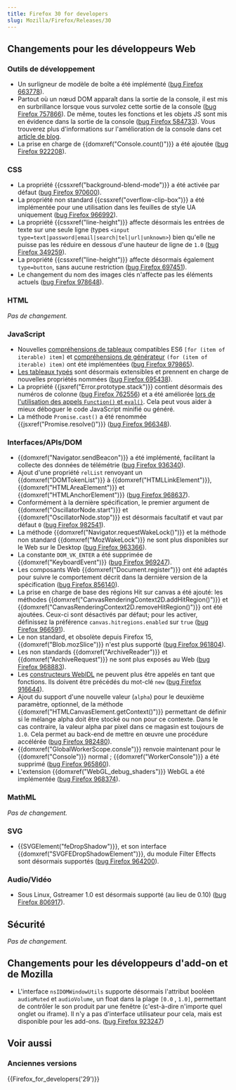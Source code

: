 ```yaml
---
title: Firefox 30 for developers
slug: Mozilla/Firefox/Releases/30
---
```


## Changements pour les développeurs Web

### Outils de développement

- Un surligneur de modèle de boîte a été implémenté ([bug Firefox 663778](https://bugzil.la/663778)).
- Partout où un nœud DOM apparaît dans la sortie de la console, il est mis en surbrillance lorsque vous survolez cette sortie de la console ([bug Firefox 757866](https://bugzil.la/757866)). De même, toutes les fonctions et les objets JS sont mis en évidence dans la sortie de la console ([bug Firefox 584733](https://bugzil.la/584733)). Vous trouverez plus d'informations sur l'amélioration de la console dans cet [article de blog](http://www.robodesign.ro/mihai/blog/web-console-improvements-episode-30).
- La prise en charge de {{domxref("Console.count()")}} a été ajoutée ([bug Firefox 922208](https://bugzil.la/922208)).

### CSS

- La propriété {{cssxref("background-blend-mode")}} a été activée par défaut ([bug Firefox 970600](https://bugzil.la/970600)).
- La propriété non standard {{cssxref("overflow-clip-box")}} a été implémentée pour une utilisation dans les feuilles de style UA uniquement ([bug Firefox 966992](https://bugzil.la/966992)).
- La propriété {{cssxref("line-height")}} affecte désormais les entrées de texte sur une seule ligne (types `<input type=text|password|email|search|tel|url|unknown>`) bien qu'elle ne puisse pas les réduire en dessous d'une hauteur de ligne de `1.0` ([bug Firefox 349259](https://bugzil.la/349259)).
- La propriété {{cssxref("line-height")}} affecte désormais également `type=button`, sans aucune restriction ([bug Firefox 697451](https://bugzil.la/697451)).
- Le changement du nom des images clés n'affecte pas les éléments actuels ([bug Firefox 978648](https://bugzil.la/978648)).

### HTML

_Pas de changement._

### JavaScript

- Nouvelles [compréhensions de tableaux](/fr/docs/Web/JavaScript/Reference/Deprecated_and_obsolete_features) compatibles ES6 `[for (item of iterable) item]` et [compréhensions de générateur](/fr/docs/Web/JavaScript/Reference/Deprecated_and_obsolete_features) `(for (item of iterable) item)` ont été implémentées ([bug Firefox 979865](https://bugzil.la/979865)).
- [Les tableaux typés](/fr/docs/Web/JavaScript/Reference/Global_Objects/TypedArray#property_access) sont désormais extensibles et prennent en charge de nouvelles propriétés nommées ([bug Firefox 695438](https://bugzil.la/695438)).
- La propriété {{jsxref("Error.prototype.stack")}} contient désormais des numéros de colonne ([bug Firefox 762556](https://bugzil.la/762556)) et a été améliorée [lors de l'utilisation des appels `Function()` et `eval()`](/fr/docs/Web/JavaScript/Reference/Global_Objects/Error/stack#stack_of_eval'ed_code). Cela peut vous aider à mieux déboguer le code JavaScript minifié ou généré.
- La méthode `Promise.cast()` a été renommée {{jsxref("Promise.resolve()")}} ([bug Firefox 966348](https://bugzil.la/966348)).

### Interfaces/APIs/DOM

- {{domxref("Navigator.sendBeacon")}} a été implémenté, facilitant la collecte des données de télémétrie ([bug Firefox 936340](https://bugzil.la/936340)).
- Ajout d'une propriété `relList` renvoyant un {{domxref("DOMTokenList")}} à {{domxref("HTMLLinkElement")}}, {{domxref("HTMLAreaElement")}} et {{domxref("HTMLAnchorElement")}} ([bug Firefox 968637](https://bugzil.la/968637)).
- Conformément à la dernière spécification, le premier argument de {{domxref("OscillatorNode.start")}} et {{domxref("OscillatorNode.stop")}} est désormais facultatif et vaut par défaut `0` ([bug Firefox 982541](https://bugzil.la/982541)).
- La méthode {{domxref("Navigator.requestWakeLock()")}} et la méthode non standard {{domxref("MozWakeLock")}} ne sont plus disponibles sur le Web sur le Desktop ([bug Firefox 963366](https://bugzil.la/963366)).
- La constante `DOM_VK_ENTER` a été supprimée de {{domxref("KeyboardEvent")}} ([bug Firefox 969247](https://bugzil.la/969247)).
- Les composants Web {{domxref("Document.register")}} ont été adaptés pour suivre le comportement décrit dans la dernière version de la spécification ([bug Firefox 856140](https://bugzil.la/856140)).
- La prise en charge de base des régions Hit sur canvas a été ajouté: les méthodes {{domxref("CanvasRenderingContext2D.addHitRegion()")}} et {{domxref("CanvasRenderingContext2D.removeHitRegion()")}} ont été ajoutées. Ceux-ci sont désactivés par défaut; pour les activer, définissez la préférence `canvas.hitregions.enabled` sur `true` ([bug Firefox 966591](https://bugzil.la/966591)).
- Le non standard, et obsolète depuis Firefox 15, {{domxref("Blob.mozSlice")}} n'est plus supporté ([bug Firefox 961804](https://bugzil.la/961804)).
- Les non standards {{domxref("ArchiveReader")}} et {{domxref("ArchiveRequest")}} ne sont plus exposés au Web ([bug Firefox 968883](https://bugzil.la/968883)).
- Les [constructeurs WebIDL](https://searchfox.org/mozilla-central/source/dom/webidl/) ne peuvent plus être appelés en tant que fonctions. Ils doivent être précédés du mot-clé `new` ([bug Firefox 916644](https://bugzil.la/916644)).
- Ajout du support d'une nouvelle valeur (`alpha`) pour le deuxième paramètre, optionnel, de la méthode {{domxref("HTMLCanvasElement.getContext()")}} permettant de définir si le mélange alpha doit être stocké ou non pour ce contexte. Dans le cas contraire, la valeur alpha par pixel dans ce magasin est toujours de `1.0`. Cela permet au back-end de mettre en œuvre une procédure accélérée ([bug Firefox 982480](https://bugzil.la/982480)).
- {{domxref("GlobalWorkerScope.consle")}} renvoie maintenant pour le {{domxref("Console")}} normal ; {{domxref("WorkerConsole")}} a été supprimé ([bug Firefox 965860](https://bugzil.la/965860)).
- L'extension {{domxref("WebGL_debug_shaders")}} WebGL a été implémentée ([bug Firefox 968374](https://bugzil.la/968374)).

### MathML

_Pas de changement._

### SVG

- {{SVGElement("feDropShadow")}}, et son interface {{domxref("SVGFEDropShadowElement")}}, du module Filter Effects sont désormais supportés ([bug Firefox 964200](https://bugzil.la/964200)).

### Audio/Vidéo

- Sous Linux, Gstreamer 1.0 est désormais supporté (au lieu de 0.10) ([bug Firefox 806917](https://bugzil.la/806917)).

## Sécurité

_Pas de changement._

## Changements pour les développeurs d'add-on et de Mozilla

- L'interface `nsIDOMWindowUtils` supporte désormais l'attribut booléen `audioMuted` et `audioVolume`, un float dans la plage `[0.0` , `1.0]`, permettant de contrôler le son produit par une fenêtre (c'est-à-dire n'importe quel onglet ou iframe). Il n'y a pas d'interface utilisateur pour cela, mais est disponible pour les add-ons. ([bug Firefox 923247](https://bugzil.la/923247))

## Voir aussi

### Anciennes versions

{{Firefox_for_developers('29')}}
